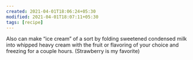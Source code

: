 ```yaml
---
created: 2021-04-01T18:06:24+05:30
modified: 2021-04-01T18:07:11+05:30
tags: [recipe]
---
```


 Also can make “ice cream” of a sort by folding sweetened condensed milk into whipped heavy cream with the fruit or flavoring of your choice and freezing for a couple hours. (Strawberry is my favorite) 

